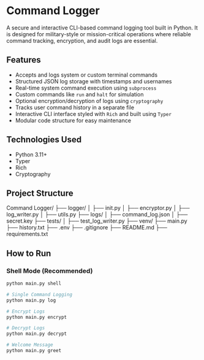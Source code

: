 # Command Logger

A secure and interactive CLI-based command logging tool built in Python. It is designed for military-style or mission-critical operations where reliable command tracking, encryption, and audit logs are essential.

## Features

- Accepts and logs system or custom terminal commands
- Structured JSON log storage with timestamps and usernames
- Real-time system command execution using `subprocess`
- Custom commands like `run` and `halt` for simulation
- Optional encryption/decryption of logs using `cryptography`
- Tracks user command history in a separate file
- Interactive CLI interface styled with `Rich` and built using `Typer`
- Modular code structure for easy maintenance

## Technologies Used

- Python 3.11+
- Typer
- Rich
- Cryptography

## Project Structure

Command Logger/
├── logger/
│ ├── init.py
│ ├── encryptor.py
│ ├── log_writer.py
│ ├── utils.py
├── logs/
│ ├── command_log.json
│ ├── secret.key
├── tests/
│ ├── test_log_writer.py
├── venv/
├── main.py
├── history.txt
├── .env
├── .gitignore
├── README.md
├── requirements.txt


## How to Run

### Shell Mode (Recommended)
```bash
python main.py shell

# Single Command Logging
python main.py log

# Encrypt Logs
python main.py encrypt

# Decrypt Logs
python main.py decrypt

# Welcome Message
python main.py greet